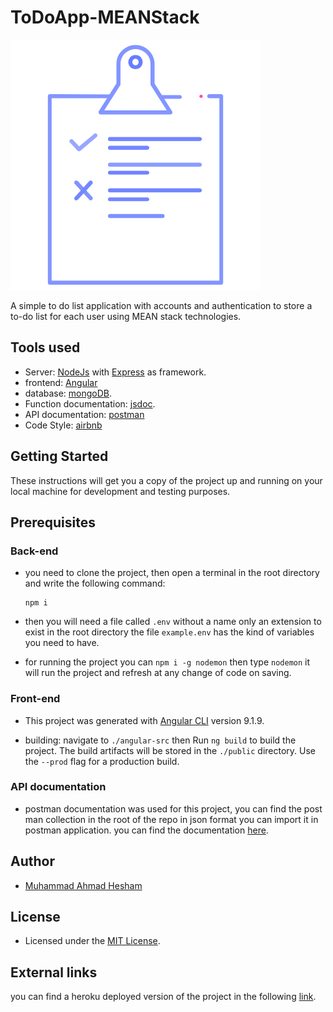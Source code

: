 # ToDoApp-MEANStack

![logo](./angular-src/src/icon.svg)

A simple to do list application with accounts and authentication to store a to-do list for each user using MEAN stack technologies.

## Tools used

- Server: [NodeJs](https://nodejs.org/en/download/) with [Express](https://expressjs.com/) as framework.
- frontend: [Angular](https://angular.io/)
- database: [mongoDB](https://www.mongodb.com/).
- Function documentation: [jsdoc](https://jsdoc.app/).
- API documentation: [postman](https://documenter.getpostman.com/view/10629897/SzzoZFE8)
- Code Style: [airbnb](https://github.com/airbnb/javascript)

## Getting Started

These instructions will get you a copy of the project up and running on your local machine for development and testing purposes.

## Prerequisites

### Back-end

- you need to clone the project, then open a terminal in the root directory and write the following command:

      npm i

- then you will need a file called `.env` without a name only an extension to exist in the root directory the file `example.env` has the kind of variables you need to have.

- for running the project you can `npm i -g nodemon` then type `nodemon` it will run the project and refresh at any change of code on saving.

### Front-end

- This project was generated with [Angular CLI](https://github.com/angular/angular-cli) version 9.1.9.

- building: navigate to `./angular-src` then Run `ng build` to build the project. The build artifacts will be stored in the `./public` directory. Use the `--prod` flag for a production build.

### API documentation

- postman documentation was used for this project, you can find the post man collection in the root of the repo in json format you can import it in postman application. you can find the documentation [here](https://documenter.getpostman.com/view/10629897/SzRw3C6L?version=latest).

## Author

- [Muhammad Ahmad Hesham](https://github.com/Etshawy1)

## License

- Licensed under the [MIT License](./License).

## External links

you can find a heroku deployed version of the project in the following [link](https://task-organizer-mean.herokuapp.com/).
